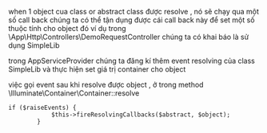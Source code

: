 when 1 object cua class or abstract class được resolve , nó sẽ chạy qua một số call back
chúng ta có thể tận dụng được cái call back này để set một số thuộc tính cho object đó
ví dụ trong \App\Http\Controllers\DemoRequestController chúng ta có khai báo là sử dụng SimpleLib

trong AppServiceProvider chúng ta đăng kí thêm event resolving của class SimpleLib
và thực hiện set giá trị container cho object

việc gọi event sau khi resolve được object , ở trong method \Illuminate\Container\Container::resolve
````
if ($raiseEvents) {
            $this->fireResolvingCallbacks($abstract, $object);
        }
````
